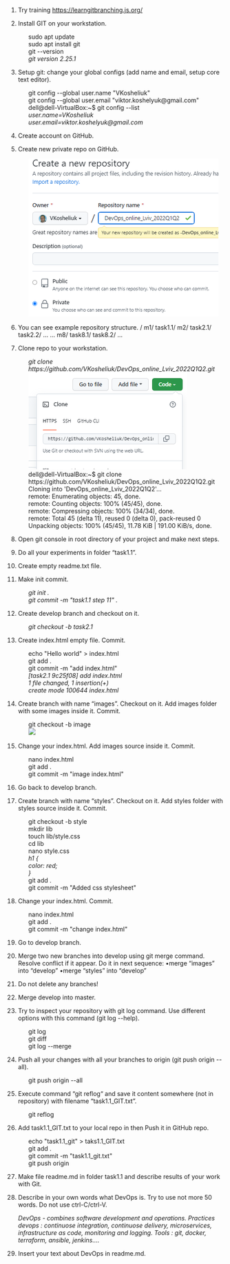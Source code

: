 1. Try training https://learngitbranching.js.org/ 
2. Install GIT on your workstation. 
      <ul>sudo apt update</ul>
      <ul>sudo apt install git</ul>
      <ul>git --version</ul>
            <ul><i>git version 2.25.1</i></ul>
3. Setup git: change your global configs (add name and email, setup core text editor). 
      <ul>git config --global user.name "VKosheliuk"</ul>
      <ul>git config --global user.email "viktor.koshelyuk@gmail.com"</ul>
      <ul>dell@dell-VirtualBox:~$ git config --list</ul>
            <ul><i>user.name=VKosheliuk</i></ul>
            <ul><i>user.email=viktor.koshelyuk@gmail.com</i></ul>
4. Create account on GitHub.   		
5. Create new private repo on GitHub. 
      <ul><img src="task_1.1_foto_5.png"></ul>
6. You can see example repository structure. 
/ 
m1/ task1.1/ 
m2/ task2.1/ task2.2/ … 
… m8/ task8.1/ task8.2/ 
… 
7. Clone repo to your workstation.
      <ul><i>git clone https://github.com/VKosheliuk/DevOps_online_Lviv_2022Q1Q2.git</i></ul>
      <ul><img src="task_1.1_foto_7.png"></ul>
      <ul>dell@dell-VirtualBox:~$ git clone https://github.com/VKosheliuk/DevOps_online_Lviv_2022Q1Q2.git</ul>
      <ul>Cloning into 'DevOps_online_Lviv_2022Q1Q2'...</ul>
      <ul>remote: Enumerating objects: 45, done.</ul>
      <ul>remote: Counting objects: 100% (45/45), done.</ul>
      <ul>remote: Compressing objects: 100% (34/34), done.</ul>
      <ul>remote: Total 45 (delta 11), reused 0 (delta 0), pack-reused 0</ul>
      <ul>Unpacking objects: 100% (45/45), 11.78 KiB | 191.00 KiB/s, done.</ul>

8. Open git console in root directory of your project and make next steps. 
9. Do all your experiments in folder “task1.1”.
10. Create empty readme.txt file. 
11. Make init commit. 	
      <ul><i>git init .</ul></i>
      <ul><i>git commit -m "task1.1 step 11" .</ul></i>
12. Create develop branch and checkout on it.
      <ul><i>git checkout -b task2.1</ul></i>
13. Create index.html empty file. Commit. 
      <ul>echo "Hello world" > index.html</ul>
      <ul>git add .</ul>
      <ul>git commit -m "add index.html"</ul>
      <ul><i>[task2.1 9c25f08] add index.html</ul></i>
      <ul><i>1 file changed, 1 insertion(+)</ul></i>
      <ul><i>create mode 100644 index.html</ul></i>
 
14. Create branch with name “images”. Checkout on it. Add images folder with some images inside it. Commit. 
      <ul>git checkout -b image</ul>
      <ul><i><img src="https://github.com/VKosheliuk/DevOps_online_Lviv_2022Q1Q2/blob/317ae5d029afd1cd4c068f8caf80a6c74d7b0c82/download.jpeg"></i></ul>

15. Change your index.html. Add images source inside it. Commit. 
      <ul>nano index.html</ul>
      <ul>git add .</ul>
      <ul>git commit -m "image index.html"</ul>

16. Go back to develop branch. 
17. Create branch with name “styles”. Checkout on it. Add styles folder with styles source inside it. Commit. 
      <ul>git checkout -b style</ul>
      <ul>mkdir lib</ul>
      <ul>touch lib/style.css</ul>
      <ul>cd lib</ul>
      <ul>nano style.css</ul>
      <ul><i>h1 {</ul></i>
      <ul><i>color: red;</ul></i>
      <ul><i>}</ul></i>
      <ul>git add .</ul>
      <ul>git commit -m "Added css stylesheet"</ul>

18. Change your index.html. Commit. 
      <ul>nano index.html</ul>	
      <ul>git add .</ul>
      <ul>git commit -m "change index.html"</ul>

19. Go to develop branch. 
20. Merge two new branches into develop using git merge command. Resolve conflict if it appear. Do it in next sequence: 
•merge “images” into “develop” 
•merge “styles” into “develop” 

21. Do not delete any branches! 	
22. Merge develop into master. 
23. Try to inspect your repository with git log command. Use different options with this command (git log --help). 
      <ul>git log</ul>
      <ul>git diff</ul>
      <ul>git log --merge</ul>
24. Push all your changes with all your branches to origin (git push origin --all). 
      <ul>git push origin --all </ul>
25. Execute command “git reflog“ and save it content somewhere (not in repository) with filename “task1.1_GIT.txt”. 
      <ul>git reflog </ul>
26. Add task1.1_GIT.txt to your local repo in then Push it in GitHub repo. 
      <ul>echo "task1.1_git" > taks1.1_GIT.txt</ul>
      <ul>git add .</ul>
      <ul>git commit -m "task1.1_git.txt"</ul>
      <ul>git push origin</ul>
27. Make file readme.md in folder task1.1 and describe results of your work with Git. 
28. Describe in your own words what DevOps is. Try to use not more 50 words. Do not use ctrl-C/ctrl-V. 		
<ul><i>DevOps - combines software development and operations. Practices devops : continuose integration, continuose delivery, microservices, infrastructure as code, monitoring and logging. Tools : git, docker, terraform, ansible, jenkins....</ul></i>  

29. Insert your text about DevOps in readme.md. 
